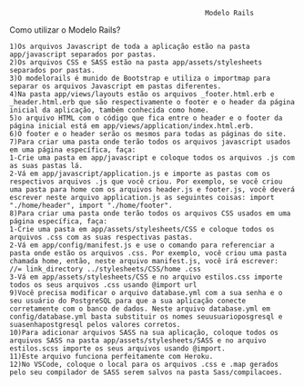                                                     Modelo Rails
                                                            

  Como utilizar o Modelo Rails?
  
    1)Os arquivos Javascript de toda a aplicação estão na pasta app/javascript separados por pastas.
    2)Os arquivos CSS e SASS estão na pasta app/assets/stylesheets separados por pastas.
    3)O modelorails é munido de Bootstrap e utiliza o importmap para separar os arquivos Javascript em pastas diferentes.
    4)Na pasta app/views/layouts estão os arquivos _footer.html.erb e _header.html.erb que são respectivamente o footer e o header da página inicial da aplicação, também conhecida como home.
    5)o arquivo HTML com o código que fica entre o header e o footer da página inicial está em app/views/application/index.html.erb.
    6)O footer e o header serão os mesmos para todas as páginas do site.
    7)Para criar uma pasta onde terão todos os arquivos javascript usados em uma página específica, faça:
    1-Crie uma pasta em app/javascript e coloque todos os arquivos .js com as suas pastas lá.
    2-Vá em app/javascript/application.js e importe as pastas com os respectivos arquivos .js que você criou. Por exemplo, se você criou uma pasta para home com os arquivos header.js e footer.js, você deverá escrever neste arquivo application.js as seguintes coisas: import "./home/header", import "./home/footer".
    8)Para criar uma pasta onde terão todos os arquivos CSS usados em uma página específica, faça:
    1-Crie uma pasta em app/assets/stylesheets/CSS e coloque todos os arquivos .css com as suas respectivas pastas.
    2-Vá em app/config/manifest.js e use o comando para referenciar a pasta onde estão os arquivos .css. Por exemplo, você criou uma pasta chamada home, então, neste arquivo manifest.js, você irá escrever: 
    //= link_directory ../stylesheets/CSS/home .css
    3-Vá em app/assets/stylesheets/CSS e no arquivo estilos.css importe todos os seus arquivos .css usando @import url
    9)Você precisa modificar o arquivo database.yml com a sua senha e o seu usuário do PostgreSQL para que a sua aplicação conecte corretamente com o banco de dados. Neste arquivo database.yml em config/database.yml basta substituir os nomes seuusuarioposgresql e suasenhapostgresql pelos valores corretos.
    10)Para adicionar arquivos SASS na sua aplicação, coloque todos os arquivos SASS na pasta app/assets/stylesheets/SASS e no arquivo estilos.scss importe os seus arquivos usando @import.
    11)Este arquivo funciona perfeitamente com Heroku.
    12)No VSCode, coloque o local para os arquivos .css e .map gerados pelo seu compilador de SASS serem salvos na pasta Sass/compilacoes.
